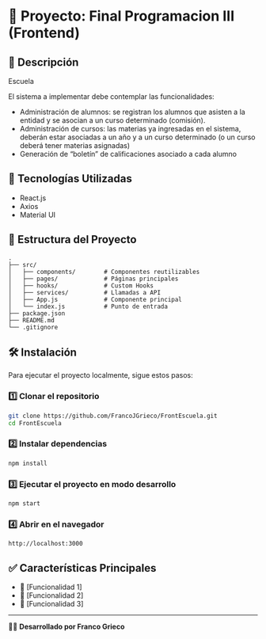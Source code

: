 # 📌 Proyecto: Final Programacion III (Frontend)

## 📖 Descripción
Escuela

El sistema a implementar debe contemplar las funcionalidades:
-	Administración de alumnos: se registran los alumnos que asisten a la entidad y se asocian a un curso determinado (comisión).
-	Administración de cursos: las materias ya ingresadas en el sistema, deberán estar asociadas a un año y a un curso determinado (o un curso deberá tener materias asignadas)
-	Generación de “boletín” de calificaciones asociado a cada alumno


## 🚀 Tecnologías Utilizadas
- React.js
- Axios
- Material UI

## 📂 Estructura del Proyecto
```
.
├── src/
│   ├── components/        # Componentes reutilizables
│   ├── pages/             # Páginas principales
│   ├── hooks/             # Custom Hooks
│   ├── services/          # Llamadas a API
│   ├── App.js             # Componente principal
│   └── index.js           # Punto de entrada
├── package.json
├── README.md
└── .gitignore
```

## 🛠️ Instalación
Para ejecutar el proyecto localmente, sigue estos pasos:

### 1️⃣ Clonar el repositorio
```bash
git clone https://github.com/FrancoJGrieco/FrontEscuela.git
cd FrontEscuela
```

### 2️⃣ Instalar dependencias
```bash
npm install
```

### 3️⃣ Ejecutar el proyecto en modo desarrollo
```bash
npm start
```

### 4️⃣ Abrir en el navegador
```
http://localhost:3000
```

## ✅ Características Principales
- 📌 [Funcionalidad 1]
- 📌 [Funcionalidad 2]
- 📌 [Funcionalidad 3]

---

👨‍💻 **Desarrollado por Franco Grieco**

